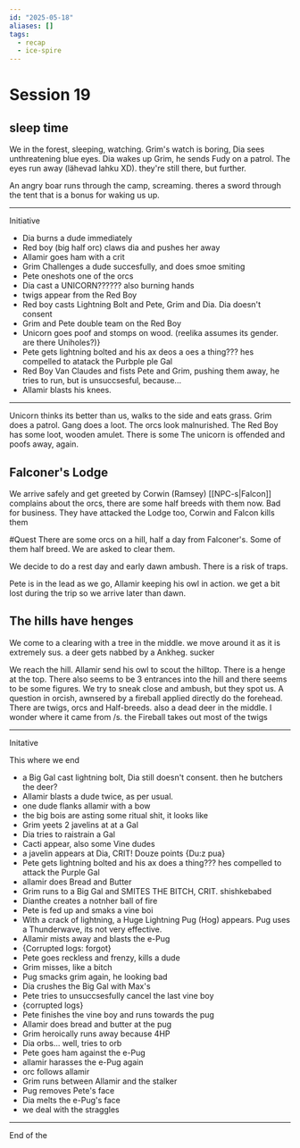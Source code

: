 ```yaml
---
id: "2025-05-18"
aliases: []
tags:
  - recap
  - ice-spire
---
```


# Session 19 #

## sleep time ##

We in the forest, sleeping, watching. Grim's watch is boring, Dia sees unthreatening blue eyes. Dia wakes up Grim, he sends Fudy on a patrol. The eyes run away (lähevad lahku XD). they're still there, but further.

An angry boar runs through the camp, screaming. theres a sword through the tent that is a bonus for waking us up.

***
Initiative

* Dia burns a dude immediately
* Red boy (big half orc) claws dia and pushes her away
* Allamir goes ham with a crit
* Grim Challenges a dude succesfully, and does smoe smiting
* Pete oneshots one of the orcs
* Dia cast a UNICORN?????? also burning hands
* twigs appear from the Red Boy
* Red boy casts Lightning Bolt and Pete, Grim and Dia. Dia doesn't consent
* Grim and Pete double team on the Red Boy
* Unicorn goes poof and stomps on wood. (reelika assumes its gender. are there Uniholes?)}
* Pete gets lightning bolted and his ax deos a oes a thing??? hes compelled to atatack the Purbple ple Gal
*  Red Boy Van Claudes and fists Pete and Grim, pushing them away,
  he tries to run, but is unsuccsesful, because...
* Allamir blasts his knees.

***

Unicorn thinks its better than us, walks to the side and eats grass. Grim does a patrol. Gang does a loot. The orcs look malnurished. The Red Boy has some loot, wooden amulet. There is some 
The unicorn is offended and poofs away, again.

## Falconer's Lodge ##

We arrive safely and get greeted by Corwin (Ramsey)
[[NPC-s|Falcon]]  complains about the orcs, there are some half breeds with them now. Bad for business. They have attacked the Lodge too, Corwin and Falcon kills them

#Quest
There are some orcs on a hill, half a day from Falconer's. Some of them half breed. We are asked to clear them.

We decide to do a rest day and early dawn ambush. There is a risk of traps.

Pete is in the lead as we go, Allamir keeping his owl in action. we get a bit lost during the trip so we arrive later than dawn.

## The hills have henges ##
We come to a clearing with a tree in the middle. we move around it as it is extremely sus. a deer gets nabbed by a Ankheg. sucker

We reach the hill. Allamir send his owl to scout the hilltop. There is a henge at the top. There also seems to be 3 entrances into the hill and there seems to be some figures. We try to sneak close and ambush, but they spot us. A question in orcish, awnsered by a fireball applied directly do the forehead. There are twigs, orcs and Half-breeds. also a dead deer in the middle. I wonder where it came from /s. the Fireball takes out most of the twigs

***
Initative


This where we end

* a Big Gal cast lightning bolt, Dia still doesn't consent. then he butchers the deer?
* Allamir blasts a dude twice, as per usual. 
* one dude flanks allamir with a bow
* the big bois are asting some ritual shit, it looks like
* Grim yeets 2 javelins at at a Gal
* Dia tries to raistrain a Gal
* Cacti appear, also some Vine dudes
* a javelin appears at Dia, CRIT! Douze points {Du:z pua}
* Pete gets lightning bolted and his ax does a thing??? hes compelled to attack the Purple Gal
* allamir does Bread and Butter
* Grim runs to a Big Gal and SMITES THE BITCH, CRIT. shishkebabed
* Dianthe creates a notnher ball of fire
* Pete is fed up and smaks a vine boi
* With a crack of lightning, a Huge Lightning Pug (Hog) appears. Pug uses a Thunderwave, its not very effective.
* Allamir mists away and blasts the e-Pug
* {Corrupted logs: forgot}
* Pete goes reckless and frenzy, kills a dude
* Grim misses, like a bitch
* Pug smacks grim again, he looking bad
* Dia crushes the Big Gal with Max's 
* Pete tries to unsuccsesfully cancel the last vine boy
* {corrupted logs}
* Pete finishes the vine boy and runs towards the pug
* Allamir does bread and butter at the pug
* Grim heroically runs away because 4HP
* Dia orbs... well, tries to orb
* Pete goes ham against the e-Pug
* allamir harasses the e-Pug again
* orc follows allamir
* Grim runs between Allamir and the stalker
* Pug removes Pete's face
* Dia melts the e-Pug's face
* we deal with the straggles

***

End of the
